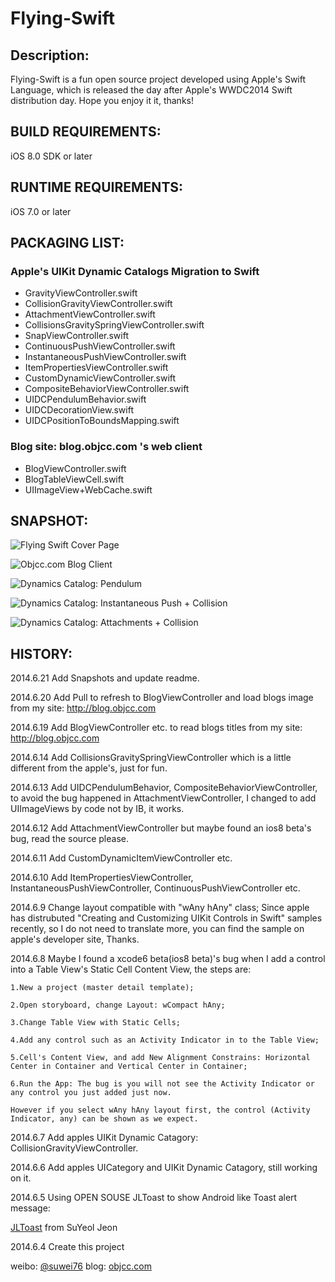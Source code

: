 Flying-Swift
============

Description:
-------------

Flying-Swift is a fun open source project developed using Apple's Swift
Language, which is released the day after Apple's WWDC2014 Swift distribution day. Hope you enjoy it it, thanks!


BUILD REQUIREMENTS:
-------------

iOS 8.0 SDK or later
 

RUNTIME REQUIREMENTS:
-------------

iOS 7.0 or later


PACKAGING LIST:
-------------

### Apple's UIKit Dynamic Catalogs Migration to Swift ######

*  GravityViewController.swift
*  CollisionGravityViewController.swift
*  AttachmentViewController.swift
*  CollisionsGravitySpringViewController.swift
*  SnapViewController.swift
*  ContinuousPushViewController.swift
*  InstantaneousPushViewController.swift
*  ItemPropertiesViewController.swift
*  CustomDynamicViewController.swift
*  CompositeBehaviorViewController.swift
*  UIDCPendulumBehavior.swift
*  UIDCDecorationView.swift
*  UIDCPositionToBoundsMapping.swift


### Blog site: blog.objcc.com 's web client ######

*  BlogViewController.swift
*  BlogTableViewCell.swift
*  UIImageView+WebCache.swift


SNAPSHOT:
-------------

![Flying Swift Cover Page](http://blog.objcc.com/wp-content/uploads/2014/06/flying-swift-intro-5-191x300.png)

![Objcc.com Blog Client](http://blog.objcc.com/wp-content/uploads/2014/06/flying-swift-intro-4-191x300.png)

![Dynamics Catalog: Pendulum](http://blog.objcc.com/wp-content/uploads/2014/06/flying-swift-intro-3-191x300.png)

![Dynamics Catalog: Instantaneous Push + Collision](http://blog.objcc.com/wp-content/uploads/2014/06/flying-swift-intro-2-191x300.png)

![Dynamics Catalog: Attachments + Collision](http://blog.objcc.com/wp-content/uploads/2014/06/flying-swift-intro-1-191x300.png)


HISTORY:
-------------
2014.6.21 Add Snapshots and update readme.

2014.6.20 Add Pull to refresh to BlogViewController and load blogs image from my site: http://blog.objcc.com

2014.6.19 Add BlogViewController etc. to read blogs titles from my site: http://blog.objcc.com

2014.6.14 Add CollisionsGravitySpringViewController which is a little
different from the apple's, just for fun.

2014.6.13 Add UIDCPendulumBehavior, CompositeBehaviorViewController, to avoid the bug happened in AttachmentViewController, I changed to add UIImageViews by code not by IB, it works.

2014.6.12 Add AttachmentViewController but maybe found an ios8 beta's bug, read the source please.

2014.6.11 Add CustomDynamicItemViewController etc.

2014.6.10 Add ItemPropertiesViewController, InstantaneousPushViewController, ContinuousPushViewController etc.

2014.6.9 Change layout compatible with "wAny hAny" class; Since apple has distrubuted "Creating and Customizing UIKit Controls in Swift" samples recently, so I do not need to translate more, you can find the sample on apple's developer site, Thanks.

2014.6.8 Maybe I found a xcode6 beta(ios8 beta)'s bug when I add a control into a Table View's Static Cell Content View, the steps are: 

    1.New a project (master detail template); 

    2.Open storyboard, change Layout: wCompact hAny; 

    3.Change Table View with Static Cells; 

    4.Add any control such as an Activity Indicator in to the Table View;

    5.Cell's Content View, and add New Alignment Constrains: Horizontal Center in Container and Vertical Center in Container;

    6.Run the App: The bug is you will not see the Activity Indicator or any control you just added just now.

    However if you select wAny hAny layout first, the control (Activity Indicator, any) can be shown as we expect.

2014.6.7 Add apples UIKit Dynamic Catagory: CollisionGravityViewController.

2014.6.6 Add apples UICategory and UIKit Dynamic Catagory, still working on it.

2014.6.5 Using OPEN SOUSE JLToast to show Android like Toast alert
message: 

[JLToast] from SuYeol Jeon

2014.6.4 Create this project 

weibo: [@suwei76][1]
blog: [objcc.com][2]

[1]: http://weibo.com/objcc "suwei76"
[2]: http://objcc.com "OBJCC.COM"
[JLToast]: https://github.com/devxoul/JLToast "JLToast"
